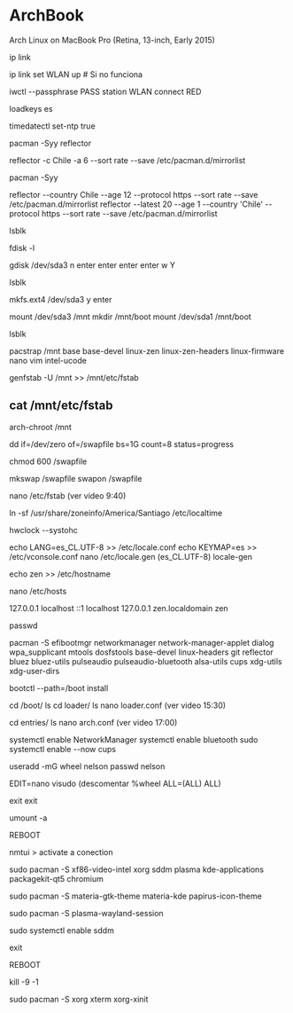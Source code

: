 # ArchBook
Arch Linux on MacBook Pro (Retina, 13-inch, Early 2015)

ip link

ip link set WLAN up # Si no funciona

iwctl --passphrase PASS station WLAN connect RED

loadkeys es

timedatectl set-ntp true

pacman -Syy reflector

reflector -c Chile -a 6 --sort rate --save /etc/pacman.d/mirrorlist

pacman -Syy

reflector --country Chile --age 12 --protocol https --sort rate --save /etc/pacman.d/mirrorlist
reflector --latest 20 --age 1 --country 'Chile' --protocol https --sort rate --save /etc/pacman.d/mirrorlist

lsblk

fdisk -l

gdisk /dev/sda3
	n
	enter
	enter
	enter
	enter
	w
	Y

lsblk

mkfs.ext4 /dev/sda3
y
enter

mount /dev/sda3 /mnt
mkdir /mnt/boot
mount /dev/sda1 /mnt/boot

lsblk

pacstrap /mnt base base-devel linux-zen linux-zen-headers linux-firmware nano vim intel-ucode 

genfstab -U /mnt >> /mnt/etc/fstab 

cat /mnt/etc/fstab
---------------------------------------------------------------------------
arch-chroot /mnt

dd if=/dev/zero of=/swapfile bs=1G count=8 status=progress

chmod 600 /swapfile

mkswap /swapfile
swapon /swapfile

nano /etc/fstab
			(ver video 9:40)
			
ln -sf /usr/share/zoneinfo/America/Santiago /etc/localtime

hwclock --systohc

echo LANG=es_CL.UTF-8 >> /etc/locale.conf
echo KEYMAP=es >> /etc/vconsole.conf
nano /etc/locale.gen (es_CL.UTF-8)
locale-gen

echo zen >> /etc/hostname

nano /etc/hosts

127.0.0.1		 localhost
::1              localhost
127.0.0.1     	 zen.localdomain zen

passwd

pacman -S efibootmgr networkmanager network-manager-applet dialog wpa_supplicant mtools dosfstools base-devel linux-headers git reflector bluez bluez-utils pulseaudio pulseaudio-bluetooth alsa-utils cups xdg-utils xdg-user-dirs

bootctl --path=/boot install

cd /boot/
ls
cd loader/
ls
nano loader.conf
			(ver video 15:30)

cd entries/
ls
nano arch.conf
			(ver video 17:00)

systemctl enable NetworkManager
systemctl enable bluetooth
sudo systemctl enable --now cups

useradd -mG wheel nelson
passwd nelson

EDIT=nano visudo (descomentar %wheel ALL=(ALL) ALL)

exit
exit

umount -a

REBOOT

nmtui > activate a conection 

sudo pacman -S xf86-video-intel xorg sddm plasma kde-applications packagekit-qt5 chromium

sudo pacman -S materia-gtk-theme materia-kde papirus-icon-theme

sudo pacman -S plasma-wayland-session

sudo systemctl enable sddm

exit

REBOOT



kill -9 -1

sudo pacman -S xorg xterm xorg-xinit
